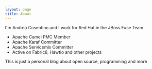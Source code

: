 ```yaml
---
layout: page
title: About
---
```


I'm Andrea Cosentino and I work for Red Hat in the JBoss Fuse Team

* Apache Camel PMC Member
* Apache Karaf Committer
* Apache Servicemix Committer
* Active on Fabric8, Hawtio and other projects

This is just a personal blog about open source, programming and more

